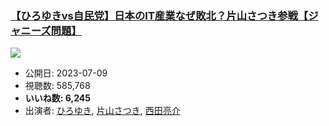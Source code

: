 ### [【ひろゆきvs自民党】日本のIT産業なぜ敗北？片山さつき参戦【ジャニーズ問題】](https://www.youtube.com/watch?v=--NfR_8b1NY)
[![](https://img.youtube.com/vi/--NfR_8b1NY/sddefault.jpg)](https://www.youtube.com/watch?v=--NfR_8b1NY)
-   公開日: 2023-07-09
-   視聴数: 585,768
-   **いいね数: 6,245**
-   出演者: [ひろゆき](/rehacq_fan/people/ひろゆき "wikilink"), [片山さつき](/rehacq_fan/people/片山さつき "wikilink"), [西田亮介](/rehacq_fan/people/西田亮介 "wikilink")
